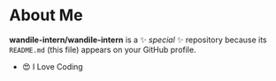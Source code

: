# About Me


**wandile-intern/wandile-intern** is a ✨ _special_ ✨ repository because its `README.md` (this file) appears on your GitHub profile.

- 😍 I Love Coding
